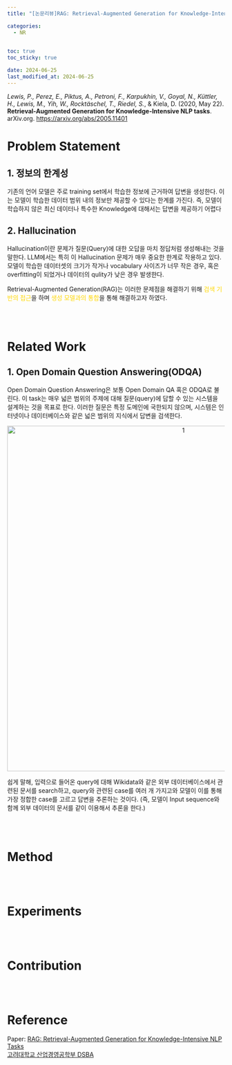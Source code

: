 ```yaml
---
title: "[논문리뷰]RAG: Retrieval-Augmented Generation for Knowledge-Intensive NLP Tasks"

categories: 
  - NR

  
toc: true
toc_sticky: true

date: 2024-06-25
last_modified_at: 2024-06-25
---
```


*Lewis, P., Perez, E., Piktus, A., Petroni, F., Karpukhin, V., Goyal, N., Küttler, H., Lewis, M., Yih, W., Rocktäschel, T., Riedel, S.*, & Kiela, D. (2020, May 22). **Retrieval-Augmented Generation for Knowledge-Intensive NLP tasks**. arXiv.org. https://arxiv.org/abs/2005.11401

# Problem Statement
## 1. 정보의 한계성
기존의 언어 모델은 주로 training set에서 학습한 정보에 근거하여 답변을 생성한다. 이는 모델이 <span style="color">학습한 데이터 범위 내의 정보만 제공할 수 있다는 한계를 가진다. 즉, 모델이 학습하지 않은 최신 데이터나 특수한 Knowledge에 대해서는 답변을 제공하기 어렵다

## 2. Hallucination 
Hallucination이란 문제가 질문(Query)에 대한 오답을 마치 정답처럼 생성해내는 것을 말한다. LLM에서는 특히 이 Hallucination 문제가 매우 중요한 한계로 작용하고 있다. 모델이 학습한 데이터셋의 크기가 작거나 vocabulary 사이즈가 너무 작은 경우, 혹은 overfitting이 되었거나 데이터의 qulity가 낮은 경우 발생한다.

Retrieval-Augmented Generation(RAG)는 이러한 문제점을 해결하기 위해 <span style="color:gold">검색 기반의 접근</span>을 하며 <span style="color:gold">생성 모델과의 통합</span>을 통해 해결하고자 하였다.

<br/>
<br/>

# Related Work
## 1. Open Domain Question Answering(ODQA)
Open Domain Question Answering은 보통 Open Domain QA 혹은 ODQA로 불린다. 이 task는 매우 넓은 범위의 주제에 대해 질문(query)에 답할 수 있는 시스템을 설계하는 것을 목표로 한다. 이러한 질문은 특정 도메인에 국한되지 않으며, 시스템은 인터넷이나 데이터베이스와 같은 넓은 범위의 지식에서 답변을 검색한다.

<p align="center">
<img width="800" alt="1" src="https://github.com/meaningful96/Blogging/assets/111734605/e9ff7c5f-e5c2-49f3-9afa-580bb7781d9b">
</p>

쉽게 말해, 입력으로 들어온 query에 대해 Wikidata와 같은 외부 데이터베이스에서 관련된 문서를 search하고, query와 관련된 case를 여러 개 가지고와 모델이 이를 통해 가장 정합한 case를 고르고 답변을 추론하는 것이다. (즉, 모델이 Input sequence와 함께 외부 데이터의 문서를 같이 이용해서 추론을 한다.)


<br/>
<br/>

# Method

<br/>
<br/>

# Experiments

<br/>
<br/>

# Contribution

<br/>
<br/>

# Reference
Paper: [RAG: Retrieval-Augmented Generation for Knowledge-Intensive NLP Tasks](https://arxiv.org/abs/2005.11401)      
[고려대학교 산업경영공학부 DSBA](https://www.youtube.com/watch?v=gtOdvAQk6YU)

